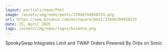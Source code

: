 ```yaml
---
layout: partials/news/Post
image: /assets/img/news/posts/22946704958233.png
url: https://www.binance.com/en/square/post/22946704958233
date: 15, April 2025
logo: /assets/img/news/logos/binance.png
---
```


SpookySwap Integrates Limit and TWAP Orders Powered By Orbs on Sonic
